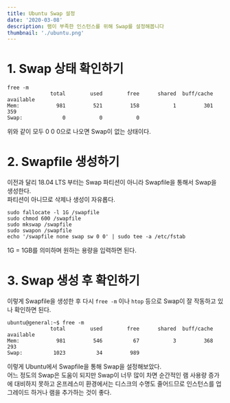 ```yaml
---
title: Ubuntu Swap 설정
date: '2020-03-08'
description: 램이 부족한 인스턴스를 위해 Swap를 설정해봅니다
thumbnail: './ubuntu.png'
---
```


# 1. Swap 상태 확인하기

```
free -m
              total        used        free      shared  buff/cache   available
Mem:            981         521         158           1         301         359
Swap:             0           0           0
```

위와 같이 모두 0 0 0으로 나오면 Swap이 없는 상태이다.

# 2. Swapfile 생성하기

이전과 달리 18.04 LTS 부터는 Swap 파티션이 아니라 Swapfile을 통해서 Swap을 생성한다.  
파티션이 아니므로 삭제나 생성이 자유롭다.

```
sudo fallocate -l 1G /swapfile
sudo chmod 600 /swapfile
sudo mkswap /swapfile
sudo swapon /swapfile
echo '/swapfile none swap sw 0 0' | sudo tee -a /etc/fstab
```

1G = 1GB를 의미하며 원하는 용량을 입력하면 된다.

# 3. Swap 생성 후 확인하기

이렇게 Swapfile을 생성한 후 다시 `free -m` 이나 `htop` 등으로 Swap이 잘 작동하고 있나 확인하면 된다.

```
ubuntu@general:~$ free -m
              total        used        free      shared  buff/cache   available
Mem:            981         546          67           3         368         293
Swap:          1023          34         989
```

이렇게 Ubuntu에서 Swapfile을 통해 Swap을 설정해보았다.  
어느 정도의 Swap은 도움이 되지만 Swap이 너무 많이 차면 순간적인 램 사용량 증가에 대비하지 못하고 온프레스미 환경에서는 디스크의 수명도 줄어드므로 인스턴스를 업그레이드 하거나 램을 추가하는 것이 좋다.
